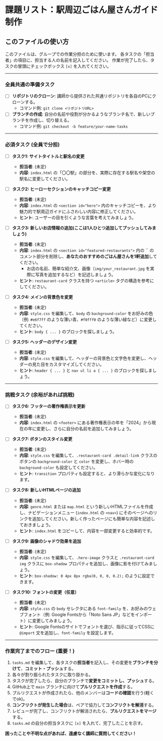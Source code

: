 # 課題リスト：駅周辺ごはん屋さんガイド制作

## このファイルの使い方

このファイルは、グループでの作業分担のために使います。
各タスクの「担当者」の項目に、担当する人の名前を記入してください。
作業が完了したら、タスクの冒頭にチェックボックス `[x]` を入れてください。

---

### 全員共通の準備タスク

- [ ] **リポジトリのクローン**: 講師から提供された共通リポジトリを各自のPCにクローンする。
    - コマンド例: `git clone <リポジトリURL>`
- [ ] **ブランチの作成**: 自分の名前や役割が分かるようなブランチ名で、新しいブランチを作成し、切り替える。
    - コマンド例: `git checkout -b feature/your-name-tasks`

---

### 必須タスク (全員で分担)

- [ ] **タスク1: サイトタイトルと駅名の変更**
    - **担当者**: (未定)
    - **内容**: `index.html` の「〇〇駅」の部分を、実際に存在する駅名や架空の駅名に変更してください。

- [ ] **タスク2: ヒーローセクションのキャッチコピー変更**
    - **担当者**: (未定)
    - **内容**: `index.html` の `<section id="hero">` 内のキャッチコピーを、より魅力的で駅周辺ガイドにふさわしい内容に修正してください。
    - **ヒント**: ユーザーの目を引くような言葉を考えてみましょう。

- [ ] **タスク3: 新しいお店情報の追加(ここは1人ひとつ追加してプッシュしてみましょう)**
    - **担当者**: (未定)
    - **内容**: `index.html` の `<section id="featured-restaurants">` 内の `` のコメント部分を削除し、**あなたのおすすめのごはん屋さんを1軒追加**してください。
        - お店の名前、簡単な紹介文、画像（`img/your_restaurant.jpg` を実際に写真を追加するなど）を記述しましょう。
    - **ヒント**: `restaurant-card` クラスを持つ `<article>` タグの構造を参考にしてください。

- [ ] **タスク4: メインの背景色を変更**
    - **担当者**: (未定)
    - **内容**: `style.css` を編集して、`body` の `background-color` をお好みの色（例: `#e6f7ff` のような薄い青、`#f0fff0` のような薄い緑など）に変更してください。
    - **ヒント**: `body { ... }` のブロックを探しましょう。

- [ ] **タスク5: ヘッダーのデザイン変更**
    - **担当者**: (未定)
    - **内容**: `style.css` を編集して、ヘッダーの背景色と文字色を変更し、ヘッダーの見た目をカスタマイズしてください。
    - **ヒント**: `header { ... }` と `nav ul li a { ... }` のブロックを探しましょう。

---

### 挑戦タスク (余裕があれば挑戦)

- [ ] **タスク6: フッターの著作権表示を更新**
    - **担当者**: (未定)
    - **内容**: `index.html` の `<footer>` にある著作権表示の年を「2024」から現在の年に変更し、さらに自分の名前を追加してみましょう。

- [ ] **タスク7: ボタンのスタイル変更**
    - **担当者**: (未定)
    - **内容**: `style.css` を編集して、`.restaurant-card .detail-link` クラスのボタンの `background-color` と `color` を変更し、ホバー時の `background-color` も設定してください。
    - **ヒント**: `transition` プロパティも設定すると、より滑らかな変化になります。

- [ ] **タスク8: 新しいHTMLページの追加**
    - **担当者**: (未定)
    - **内容**: `genre.html` または `map.html` という新しいHTMLファイルを作成し、ナビゲーションメニュー (`index.html` の `<nav>`) にそのページへのリンクを追加してください。新しく作ったページにも簡単な内容を記述しておきましょう。
    - **ヒント**: `index.html` をコピーして、内容を一部変更すると効率的です。

- [ ] **タスク9: 画像のシャドウ効果を追加**
    - **担当者**: (未定)
    - **内容**: `style.css` を編集して、`.hero-image` クラスと `.restaurant-card img` クラスに `box-shadow` プロパティを追加し、画像に影を付けてみましょう。
    - **ヒント**: `box-shadow: 0 4px 8px rgba(0, 0, 0, 0.2);` のように設定できます。

- [ ] **タスク10: フォントの変更（任意）**
    - **担当者**: (未定)
    - **内容**: `style.css` の `body` セレクタにある `font-family` を、お好みのウェブフォント（例: Google Fontsから「Noto Sans JP」などをインポート）に変更してみましょう。
    - **ヒント**: Google Fontsのサイトでフォントを選び、指示に従ってCSSに `@import` 文を追加し、`font-family` を設定します。

---

### 作業完了までのフロー (重要！)

1.  `tasks.md` を編集して、各タスクの**担当者**を記入し、その変更を**ブランチを分けて**、**コミット・プッシュ**する。
2.  各々が割り振られたタスクに取り掛かる。
3.  タスクが完了したら、自分のブランチで**変更をコミットし、プッシュ**する。
4.  GitHub上で `main` ブランチに向けて**プルリクエストを作成**する。
5.  プルリクエストが作成されたら、他のメンバーは**コードの確認**を行う(軽くでok)。
6.  **コンフリクトが発生した場合**は、ペアで協力して**コンフリクトを解消**する。
7.  レビューが完了し、コンフリクトが解消されたら、**プルリクエストをマージ**する。
8.  `tasks.md` の自分の担当タスクに `[x]` を入れて、完了したことを示す。

**困ったことや不明な点があれば、遠慮なく講師に質問してください！**